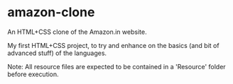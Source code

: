 # amazon-clone
An HTML+CSS clone of the Amazon.in website.

My first HTML+CSS project, to try and enhance on the basics (and bit of advanced stuff) of the languages.

Note: All resource files are expected to be contained in a 'Resource' folder before execution.
